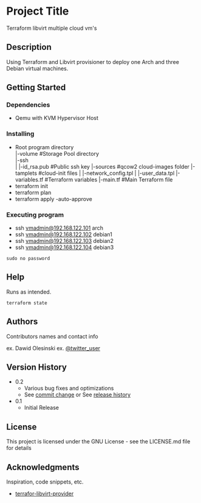 # Project Title

Terraform libvirt multiple cloud vm's

## Description

Using Terraform and Libvirt provisioner to deploy one Arch and three Debian virtual machines.

## Getting Started

### Dependencies

* Qemu with KVM Hypervisor Host


### Installing

* Root program directory  
    |-volume #Storage Pool directory  
    |-ssh  
    | |-id_rsa.pub #Public ssh key
    |-sources #qcow2 cloud-images folder
    |-tamplets #cloud-init files
    | |-network_config.tpl
    | |-user_data.tpl
    |-variables.tf #Terraform variables
    |-main.tf #Main Terraform file
* terraform init
* terraform plan
* terraform apply -auto-approve

### Executing program

* ssh vmadmin@192.168.122.101 arch
* ssh vmadmin@192.168.122.102 debian1
* ssh vmadmin@192.168.122.103 debian2
* ssh vmadmin@192.168.122.104 debian3

```
sudo no password
```

## Help

Runs as intended.
```
terraform state
```

## Authors

Contributors names and contact info

ex. Dawid Olesinski 
ex. [@twitter_user](https://twitter.com/)

## Version History

* 0.2
    * Various bug fixes and optimizations
    * See [commit change]() or See [release history]()
* 0.1
    * Initial Release

## License

This project is licensed under the GNU License - see the LICENSE.md file for details

## Acknowledgments

Inspiration, code snippets, etc.
* [terrafor-libvirt-provider](https://github.com/dmacvicar/terraform-provider-libvirt)
